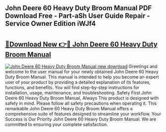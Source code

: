 ## John Deere 60 Heavy Duty Broom Manual PDF Download Free - Part-aSh User Guide Repair - Service Owner Edition iWJf4

# <h2><a href="http://bc94513.oget.top/?id=John+Deere+60+Heavy+Duty+Broom+Manual">🔗Download New 👉🔴 John Deere 60 Heavy Duty Broom Manual</a></h2>

[![John Deere 60 Heavy Duty Broom Manual new download](https://i.imgur.com/5g1atiW.png)](http://bc94513.oget.top/?id=John+Deere+60+Heavy+Duty+Broom+Manual)
Greetings and welcome to the user manual for your newly obtained John Deere 60 Heavy Duty Broom Manual. This manual is intended to help you become an expert user of your product by providing a detailed explanation of its features, functions, and benefits. You will find step-by-step instructions for installation, usage, maintenance, and troubleshooting. Safety First John Deere 60 Heavy Duty Broom Manual, Always This product is designed with safety in mind. Please follow all safety precautions when operating it. This remarkable John Deere 60 Heavy Duty Broom Manual offers a comprehensive suite of features designed to streamline your workflow. Your Success is Our Priority John Deere 60 Heavy Duty Broom Manual. We are committed to ensuring your complete satisfaction.
